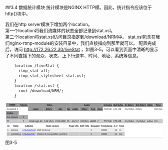 ##3.4 数据统计模块
统计模块是NGINX HTTP模。因此，统计指令应该位于http{}块中。

我们在http server模块下增加两个location。  
第一个location将我们流媒体的状态全部记录到stat.xsl。  
第二个location将stat.xsl访问目录指定到/download/NRM中。
stat.xsl包含在我们nginx-rtmp-module的安装目录中，我们直接指向到那里就可以。
配置完成后，访问 http://172.26.22.30/liveStat ，如图3-5。可以看到页面中清晰的显示了不同直播下的观众、状态、上下行速率、时间、地址、系统等信息。

```
    location /liveStat {  
      rtmp_stat all; 
      rtmp_stat_stylesheet stat.xsl;
    }
    location /stat.xsl {  
      root /download/NRM/;
    }
```
![](/assets/微信截图_20180130154022.png)  
图3-5
